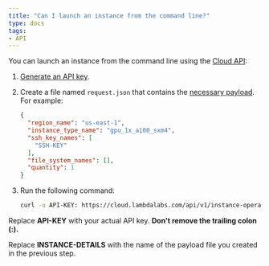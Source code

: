 ```yaml
---
title: "Can I launch an instance from the command line?"
type: docs
tags:
- API
---
```


You can launch an instance from the command line using the
[Cloud API](https://cloud.lambdalabs.com/api/v1/docs):

1. [Generate an API key](https://cloud.lambdalabs.com/api-keys).

2. Create a file named `request.json` that contains the
   [necessary payload](https://cloud.lambdalabs.com/api/v1/docs#operation/launchInstance).
   For example:

   ```json
   {
     "region_name": "us-east-1",
     "instance_type_name": "gpu_1x_a100_sxm4",
     "ssh_key_names": [
       "SSH-KEY"
     ],
     "file_system_names": [],
     "quantity": 1
   }
   ```

3. Run the following command:

   ```bash
   curl -u API-KEY: https://cloud.lambdalabs.com/api/v1/instance-operations/launch -d @request.json -H "Content-Type: application/json" | jq .
   ```

Replace **API-KEY** with your actual API key. **Don't remove the trailing
colon (:).**

Replace **INSTANCE-DETAILS** with the name of the payload file you created in
the previous step.
